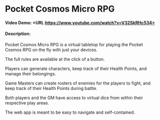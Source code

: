 # Pocket Cosmos Micro RPG
#### Video Demo:  <URL https://www.youtube.com/watch?v=V32SkRHc534>
#### Description:
Pocket Cosmos Micro RPG is a virtual tabletop for playing the Pocket Cosmos RPG on the fly with just your devices.

The full rules are available at the click of a button.

Players can generate characters, keep track of their Health Points, and manage their belongings.

Game Masters can create rosters of enemies for the players to fight, and keep track of their Health Points during battle.

Both players and the GM have access to virtual dice from within their respective play areas.

The web app is meant to be easy to navigate and self-contained.